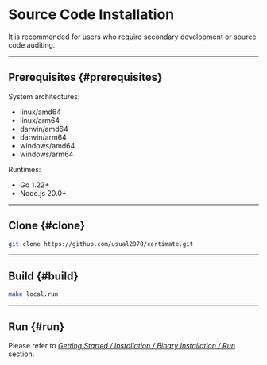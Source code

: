 ﻿# Source Code Installation

It is recommended for users who require secondary development or source code auditing.

---

## Prerequisites {#prerequisites}

System architectures:

- linux/amd64
- linux/arm64
- darwin/amd64
- darwin/arm64
- windows/amd64
- windows/arm64

Runtimes:

- Go 1.22+
- Node.js 20.0+

---

## Clone {#clone}

```bash
git clone https://github.com/usual2970/certimate.git
```

---

## Build {#build}

```bash
make local.run
```

---

## Run {#run}

Please refer to _[Getting Started / Installation / Binary Installation / Run](/docs/getting-started/installation/binary#run)_ section.
